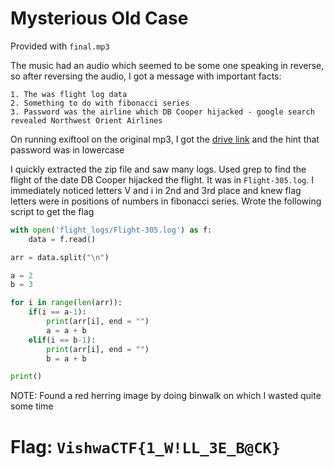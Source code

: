 # Mysterious Old Case

Provided with `final.mp3`

The music had an audio which seemed to be some one speaking in reverse, so after reversing the audio, I got a message with important facts:

```
1. The was flight log data
2. Something to do with fibonacci series
3. Password was the airline which DB Cooper hijacked - google search revealed Northwest Orient Airlines
```

On running exiftool on the original mp3, I got the [drive link](https://drive.google.com/file/d/1bkuZRLKOGWB7tLNBseWL34BoyI379QbF/view?usp=drive_lin) and the hint that password was in lowercase

I quickly extracted the zip file and saw many logs. Used grep to find the flight of the date DB Cooper hijacked the flight. It was in `Flight-305.log`. I immediately noticed letters V and i in 2nd and 3rd place and knew flag letters were in positions of numbers in fibonacci series. Wrote the following script to get the flag

```python
with open('flight_logs/Flight-305.log') as f:
    data = f.read()

arr = data.split("\n")

a = 2
b = 3

for i in range(len(arr)):
    if(i == a-1):
        print(arr[i], end = "")
        a = a + b
    elif(i == b-1):
        print(arr[i], end = "")
        b = a + b

print()
```

NOTE: Found a red herring image by doing binwalk on which I wasted quite some time

# Flag: `VishwaCTF{1_W!LL_3E_B@CK}`
